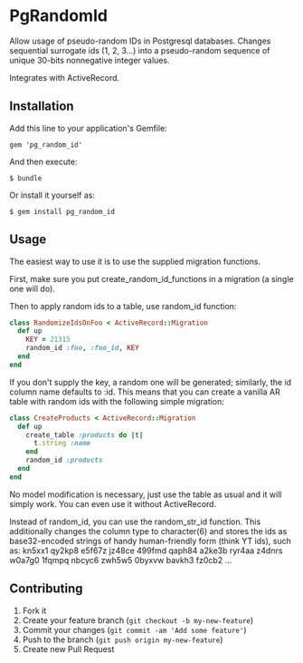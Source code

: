 # PgRandomId

Allow usage of pseudo-random IDs in Postgresql databases.
Changes sequential surrogate ids (1, 2, 3...) into a pseudo-random
sequence of unique 30-bits nonnegative integer values.

Integrates with ActiveRecord.

## Installation

Add this line to your application's Gemfile:

    gem 'pg_random_id'

And then execute:

    $ bundle

Or install it yourself as:

    $ gem install pg_random_id

## Usage

The easiest way to use it is to use the supplied migration functions.

First, make sure you put
    create_random_id_functions
in a migration (a single one will do).

Then to apply random ids to a table, use random_id function:

```ruby
class RandomizeIdsOnFoo < ActiveRecord::Migration
  def up
    KEY = 21315
    random_id :foo, :foo_id, KEY
  end
end
```

If you don't supply the key, a random one will be generated;
similarly, the id column name defaults to :id. 
This means that you can create a vanilla AR table with random ids
with the following simple migration:

```ruby
class CreateProducts < ActiveRecord::Migration
  def up
    create_table :products do |t|
      t.string :name
    end
    random_id :products
  end
end
```

No model modification is necessary, just use the table as usual and it will simply work.
You can even use it without ActiveRecord.

Instead of random_id, you can use the random_str_id function. This additionally 
changes the column type to character(6) and stores the ids as base32-encoded
strings of handy human-friendly form (think YT ids), such as:
    kn5xx1
    qy2kp8
    e5f67z
    jz48ce
    499fmd
    qaph84
    a2ke3b
    ryr4aa
    z4dnrs
    w0a7g0
    1fqmpq
    nbcyc6
    zwh5w5
    0byxvw
    bavkh3
    fz0cb2
    ...

## Contributing

1. Fork it
2. Create your feature branch (`git checkout -b my-new-feature`)
3. Commit your changes (`git commit -am 'Add some feature'`)
4. Push to the branch (`git push origin my-new-feature`)
5. Create new Pull Request
